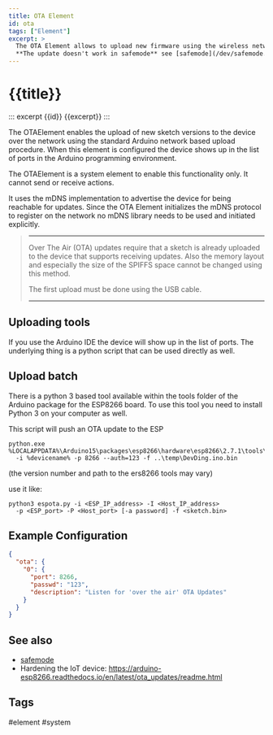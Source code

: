 ```yaml
---
title: OTA Element
id: ota
tags: ["Element"]
excerpt: >
  The OTA Element allows to upload new firmware using the wireless network - Over The Air (OTA).
  **The update doesn't work in safemode** see [safemode](/dev/safemode.md);
---
```


# {{title}}

::: excerpt {{id}}
{{excerpt}}
:::

The OTAElement enables the upload of new sketch versions to the device over the network using the standard Arduino network based upload procedure. When this element is configured the device shows up in the list of ports in the Arduino programming environment.

The OTAElement is a system element to enable this functionality only. It cannot send or receive actions.

It uses the mDNS implementation to advertise the device for being reachable for updates.
Since the OTA Element initializes the mDNS protocol to register on the network no mDNS library needs to be used and initiated explicitly.

> ---
>
> Over The Air (OTA) updates require that a sketch is already uploaded to the device that supports receiving updates.
> Also the memory layout and especially the size of the SPIFFS space cannot be changed using this method.
>
> The first upload must be done using the USB cable.
>
> ---

## Uploading tools

If you use the Arduino IDE the device will show up in the list of ports.
The underlying thing is a python script that can be used directly as well.

## Upload batch

There is a python 3 based tool available within the tools folder of the Arduino package for the ESP8266 board.
To use this tool you need to install Python 3 on your computer as well.

This script will push an OTA update to the ESP

```
python.exe %LOCALAPPDATA%\Arduino15\packages\esp8266\hardware\esp8266\2.7.1\tools\espota.py
  -i %devicename% -p 8266 --auth=123 -f ..\temp\DevDing.ino.bin
```

(the version number and path to the ers8266 tools may vary)

use it like:

    python3 espota.py -i <ESP_IP_address> -I <Host_IP_address>
      -p <ESP_port> -P <Host_port> [-a password] -f <sketch.bin>

## Example Configuration

``` json
{
  "ota": {
    "0": {
      "port": 8266,
      "passwd": "123",
      "description": "Listen for 'over the air' OTA Updates"
    }
  }
}
```

## See also

- [safemode](/dev/safemode.md)
- Hardening the IoT device: https://arduino-esp8266.readthedocs.io/en/latest/ota_updates/readme.html

## Tags

#element #system

<!--

## TODO:signed firmware

- <https://www.mischianti.org/2021/10/02/esp8266-flash-compiled-and-signed-firmware-bin-1/>
- <https://www.mischianti.org/2022/01/09/esp8266-self-ota-update-in-https-ssl-tls-with-trusted-self-signed-certificate-3/>


-->
